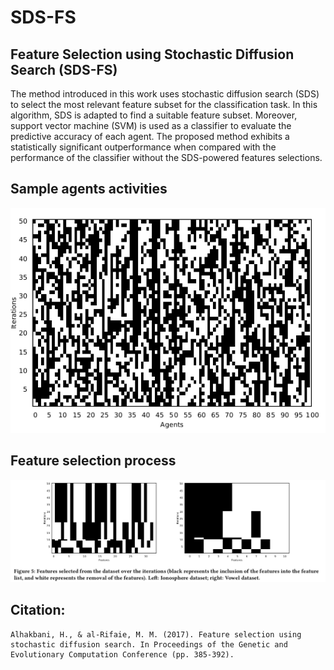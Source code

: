 # SDS-FS

## Feature Selection using Stochastic Diffusion Search (SDS-FS)

The method introduced in this work uses stochastic diffusion search (SDS) to select the most relevant feature subset for the classification task. In this algorithm, SDS is adapted to find a suitable feature subset. Moreover, support vector machine (SVM) is used as a classifier to evaluate the predictive accuracy of each agent. The proposed method exhibits a statistically significant outperformance when compared with the performance of the classifier without the SDS-powered features selections.

## Sample agents activities
![images](images/agentsActivity.png)

## Feature selection process
![images](images/FeatureSelectionProcess.png)

## Citation:
	Alhakbani, H., & al-Rifaie, M. M. (2017). Feature selection using stochastic diffusion search. In Proceedings of the Genetic and Evolutionary Computation Conference (pp. 385-392).
